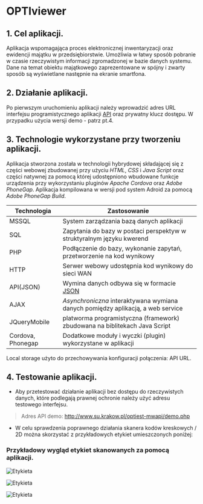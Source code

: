 OPTIviewer
==========
## 1. Cel aplikacji.

  Aplikacja wspomagająca proces elektronicznej inwentaryzacji oraz ewidencji majątku w przedsiębiorstwie.
Umożliwia w łatwy sposób pobranie w czasie rzeczywistym informacji zgromadzonej w bazie danych systemu.
Dane na temat obiektu majątkowego zaprezentowane w spójny i zwarty sposób są wyświetlane następnie na ekranie smartfona.

## 2. Działanie aplikacji.
  
  Po pierwszym uruchomieniu aplikacji należy wprowadzić adres URL interfejsu programistycznego aplikacji [API](https://pl.wikipedia.org/wiki/Application_Programming_Interface) oraz prywatny klucz dostępu. 
  W przypadku użycia wersji demo - patrz pt.4.

## 3. Technologie wykorzystane przy tworzeniu aplikacji.

  Aplikacja stworzona została w technologii hybrydowej składającej się z części webowej zbudowanej przy użyciu *_HTML_*, *_CSS_* i *_Java Script_* oraz części natywnej za pomocą której udostępniono wbudowane funkcje urządzenia przy wykorzystaniu pluginów *Apache Cordova* oraz *Adobe PhoneGap*. Aplikacja kompilowana w wersji pod system Adroid za pomocą *Adobe PhoneGap Build*.

| Technologia | Zastosowanie |
| ----------- | ------------ |
| MSSQL | System zarządzania bazą danych aplikacji | 
| SQL | Zapytania do bazy w postaci perspektyw w struktyralnym języku kwerend |
| PHP | Podłączenie do bazy, wykonanie zapytań, przetworzenie na kod wynikowy | 
| HTTP | Serwer webowy udostępnia kod wynikowy do sieci WAN |  
| API(JSON) | Wymina danych odbywa się w formacie [JSON](https://www.w3schools.com/js/js_json_intro.asp)  |
| AJAX  | _Asynchroniczna_ interaktywana wymiana danych pomiędzy aplikacją, a web service | 
| JQueryMobile | platworma programistyczna (framework) zbudowana na biblitekach Java Script |  
| Cordova, Phonegap  | Dodatkowe moduły i wyczki (plugin) wykorzystane w aplikacji |    

Local storage użyto do przechowywania konfiguracji połączenia: API URL.

## 4. Testowanie aplikacji.
* Aby przetestować działanie aplikacji bez dostępu do rzeczywistych danych, które podlegają prawnej ochronie należy użyć adresu testowego interfejsu.

> Adres API demo: http://www.su.krakow.pl/optiest-mwapi/demo.php

* W celu sprawdzenia poprawnego działania skanera kodów kreskowych / 2D można skorzystać z przykładowych etykiet umieszczonych poniżej:

### Przykładowy wygląd etykiet skanowanych za pomocą aplikacji. 

![Etykieta](http://www.su.krakow.pl/optiest-mwapi/2017-04-22%2023_23_08-Wydruk%20etykiety%20%C5%9Brodka%20trwa%C5%82ego.png "0000043086")

![Etykieta](http://www.su.krakow.pl/optiest-mwapi/2017-04-22%2023_21_06-Wydruk%20etykiety%20%C5%9Brodka%20trwa%C5%82ego.png "0000043086")

![Etykieta](http://www.su.krakow.pl/optiest-mwapi/2017-04-22%2023_18_19-Wydruk%20etykiety%20%C5%9Brodka%20trwa%C5%82ego.png "0000043086")

